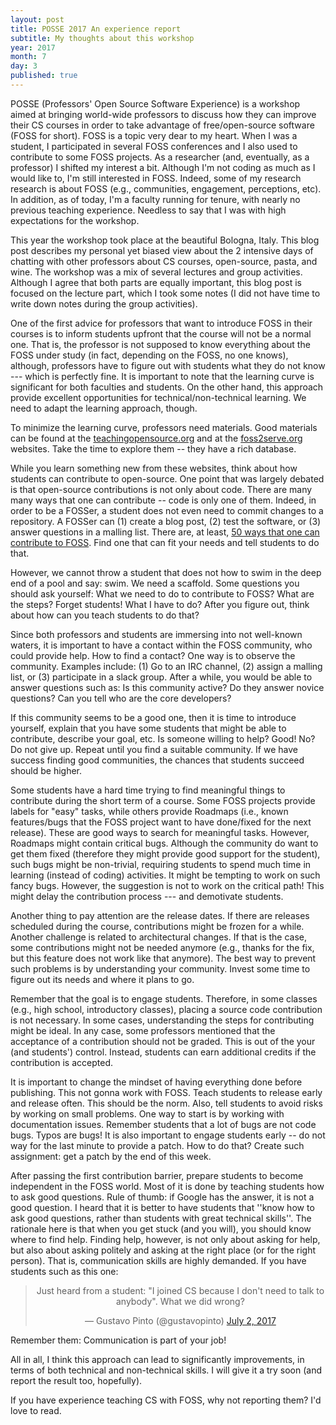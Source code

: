 ```yaml
---
layout: post
title: POSSE 2017 An experience report
subtitle: My thoughts about this workshop
year: 2017
month: 7
day: 3
published: true
---
```


POSSE (Professors' Open Source Software Experience) is a workshop aimed at bringing world-wide professors to discuss how they can improve their CS courses in order to take advantage of free/open-source software (FOSS for short). FOSS is a topic very dear to my heart. When I was a student, I participated in several FOSS conferences and I also used to contribute to some FOSS projects. As a researcher (and, eventually, as a professor) I shifted my interest a bit. Although I'm not coding as much as I would like to, I'm still interested in FOSS. Indeed, some of my research research is about FOSS (e.g., communities, engagement, perceptions, etc). In addition, as of today, I'm a faculty running for tenure, with nearly no previous teaching experience. Needless to say that I was with high expectations for the workshop.

This year the workshop took place at the beautiful Bologna, Italy. This blog post describes my personal yet biased view about the 2 intensive days of chatting with other professors about CS courses, open-source, pasta, and wine. The workshop was a mix of several lectures and group activities. Although I agree that both parts are equally important, this blog post is focused on the lecture part, which I took some notes  (I did not have time to write down notes during the group activities).

One of the first advice for professors that want to introduce FOSS in their courses is to inform students upfront that the course will not be a normal one. That is, the professor is not supposed to know everything about the FOSS under study (in fact, depending on the FOSS, no one knows), although, professors have to figure out with students what they do not know --- which is perfectly fine. It is important to note that the learning curve is significant for both faculties and students. On the other hand, this approach provide excellent opportunities for technical/non-technical learning. We need to adapt the learning approach, though.

To minimize the learning curve, professors need materials. Good materials can be found at the [teachingopensource.org](http://teachingopensource.org/) and at the [foss2serve.org](http://foss2serve.org/) websites. Take the time to explore them -- they have a rich database.

While you learn something new from these websites, think about how students can contribute to open-source. One point that was largely debated is that open-source contributions is not only about code. There are many many ways that one can contribute -- code is only one of them. Indeed, in order to be a FOSSer, a student does not even need to commit changes to a repository. A FOSSer can (1) create a blog post, (2) test the software, or (3) answer questions in a malling list. There are, at least, [50 ways that one can contribute to FOSS](http://foss2serve.org/index.php/50_Ways_to_be_a_FOSSer). Find one that can fit your needs and tell students to do that.

However, we cannot throw a student that does not how to swim in the deep end of a pool and say: swim. We need a scaffold. Some questions you should ask yourself: What we need to do to contribute to FOSS? What are the steps? Forget students! What I have to do? After you figure out, think about how can you teach students to do that?

Since both professors and students are immersing into not well-known waters, it is important to have a contact within the FOSS community, who could provide help. How to find a contact? One way is to observe the community. Examples include: (1) Go to an IRC channel, (2) assign a malling list, or (3) participate in a slack group. After a while, you would be able to answer questions such as: Is this community active? Do they answer novice questions? Can you tell who are the core developers?

If this community seems to be a good one, then it is time to introduce yourself, explain that you have some students that might be able to contribute, describe your goal, etc. Is someone willing to help? Good! No? Do not give up. Repeat until you find a suitable community. If we have success finding good communities, the chances that students succeed should be higher.

Some students have a hard time trying to find meaningful things to contribute during the short term of a course. Some FOSS projects provide labels for "easy" tasks, while others provide Roadmaps (i.e., known features/bugs that the FOSS project want to have done/fixed for the next release). These are good ways to search for meaningful tasks. However, Roadmaps might contain critical bugs. Although the community do want to get them fixed (therefore they might provide good support for the student), such bugs might be non-trivial, requiring students to spend much time in learning (instead of coding) activities. It might be tempting to work on such fancy bugs. However, the suggestion is not to work on the critical path! This might delay the contribution process --- and demotivate students.

Another thing to pay attention are the release dates. If there are releases scheduled during the course, contributions might be frozen for a while. Another challenge is related to architectural changes. If that is the case, some contributions might not be needed anymore (e.g., thanks for the fix, but this feature does not work like that anymore). The best way to prevent such problems is by understanding your community. Invest some time to figure out its needs and where it plans to go.

Remember that the goal is to engage students. Therefore, in some classes (e.g., high school, introductory classes), placing a source code contribution is not necessary. In some cases, understanding the steps for contributing might be ideal. In any case, some professors mentioned that the acceptance of a contribution should not be graded. This is out of the your (and students') control. Instead, students can earn additional credits if the contribution is accepted.

It is important to change the mindset of having everything done before publishing. This not gonna work with FOSS. Teach students to release early and release often. This should be the norm. Also, tell students to avoid risks by working on small problems. One way to start is by working with documentation issues. Remember students that a lot of bugs are not code bugs. Typos are bugs! It is also important to engage students early -- do not way for the last minute to provide a patch. How to do that? Create such assignment: get a patch by the end of this week.

After passing the first contribution barrier, prepare students to become independent in the FOSS world. Most of it is done by teaching students how to ask good questions. Rule of thumb: if Google has the answer, it is not a good question. I heard that it is better to have students that ''know how to ask good questions, rather than students with great technical skills''. The rationale here is that when you get stuck (and you will), you should know where to find help. Finding help, however, is not only about asking for help, but also about asking politely and asking at the right place (or for the right person). That is, communication skills are highly demanded. If you have students such as this one:

<center>
<blockquote class="twitter-tweet" data-partner="tweetdeck"><p lang="en" dir="ltr">Just heard from a student: &quot;I joined CS because I don&#39;t need to talk to anybody&quot;. What we did wrong?</p>&mdash; Gustavo Pinto (@gustavopinto) <a href="https://twitter.com/gustavopinto/status/881490978774945792">July 2, 2017</a></blockquote>
<script async src="//platform.twitter.com/widgets.js" charset="utf-8"></script>
</center>

Remember them: Communication is part of your job!

All in all, I think this approach can lead to significantly improvements, in terms of both technical and non-technical skills. I will give it a try soon (and report the result too, hopefully).

If you have experience teaching CS with FOSS, why not reporting them? I'd love to read.
